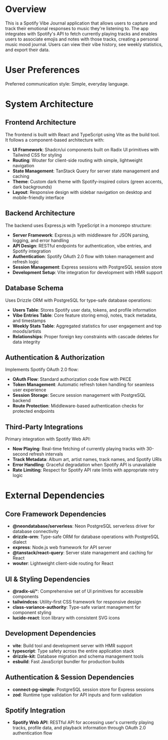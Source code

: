 # Overview

This is a Spotify Vibe Journal application that allows users to capture and track their emotional responses to music they're listening to. The app integrates with Spotify's API to fetch currently playing tracks and enables users to associate emojis and notes with those tracks, creating a personal music mood journal. Users can view their vibe history, see weekly statistics, and export their data.

# User Preferences

Preferred communication style: Simple, everyday language.

# System Architecture

## Frontend Architecture
The frontend is built with React and TypeScript using Vite as the build tool. It follows a component-based architecture with:

- **UI Framework**: Shadcn/ui components built on Radix UI primitives with Tailwind CSS for styling
- **Routing**: Wouter for client-side routing with simple, lightweight navigation
- **State Management**: TanStack Query for server state management and caching
- **Theme**: Custom dark theme with Spotify-inspired colors (green accents, dark backgrounds)
- **Layout**: Responsive design with sidebar navigation on desktop and mobile-friendly interface

## Backend Architecture
The backend uses Express.js with TypeScript in a monorepo structure:

- **Server Framework**: Express.js with middleware for JSON parsing, logging, and error handling
- **API Design**: RESTful endpoints for authentication, vibe entries, and Spotify integration
- **Authentication**: Spotify OAuth 2.0 flow with token management and refresh logic
- **Session Management**: Express sessions with PostgreSQL session store
- **Development Setup**: Vite integration for development with HMR support

## Database Schema
Uses Drizzle ORM with PostgreSQL for type-safe database operations:

- **Users Table**: Stores Spotify user data, tokens, and profile information
- **Vibe Entries Table**: Core feature storing emoji, notes, track metadata, and timestamps
- **Weekly Stats Table**: Aggregated statistics for user engagement and top moods/artists
- **Relationships**: Proper foreign key constraints with cascade deletes for data integrity

## Authentication & Authorization
Implements Spotify OAuth 2.0 flow:

- **OAuth Flow**: Standard authorization code flow with PKCE
- **Token Management**: Automatic refresh token handling for seamless user experience
- **Session Storage**: Secure session management with PostgreSQL backend
- **Route Protection**: Middleware-based authentication checks for protected endpoints

## Third-Party Integrations
Primary integration with Spotify Web API:

- **Now Playing**: Real-time fetching of currently playing tracks with 30-second refresh intervals
- **Track Metadata**: Album art, artist names, track names, and Spotify URIs
- **Error Handling**: Graceful degradation when Spotify API is unavailable
- **Rate Limiting**: Respect for Spotify API rate limits with appropriate retry logic

# External Dependencies

## Core Framework Dependencies
- **@neondatabase/serverless**: Neon PostgreSQL serverless driver for database connectivity
- **drizzle-orm**: Type-safe ORM for database operations with PostgreSQL dialect
- **express**: Node.js web framework for API server
- **@tanstack/react-query**: Server state management and caching for React
- **wouter**: Lightweight client-side routing for React

## UI & Styling Dependencies
- **@radix-ui/***: Comprehensive set of UI primitives for accessible components
- **tailwindcss**: Utility-first CSS framework for responsive design
- **class-variance-authority**: Type-safe variant management for component styling
- **lucide-react**: Icon library with consistent SVG icons

## Development Dependencies
- **vite**: Build tool and development server with HMR support
- **typescript**: Type safety across the entire application stack
- **drizzle-kit**: Database migration and schema management tools
- **esbuild**: Fast JavaScript bundler for production builds

## Authentication & Session Dependencies
- **connect-pg-simple**: PostgreSQL session store for Express sessions
- **zod**: Runtime type validation for API inputs and form validation

## Spotify Integration
- **Spotify Web API**: RESTful API for accessing user's currently playing tracks, profile data, and playback information through OAuth 2.0 authentication flow